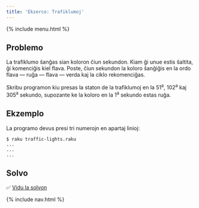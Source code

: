 ```yaml
---
title: 'Ekzerco: Trafiklumoj'
---
```


{% include menu.html %}

## Problemo

La trafiklumo ŝanĝas sian koloron ĉiun sekundon. Kiam ĝi unue estis ŝaltita, ĝi komenciĝis kiel flava. Poste, ĉiun sekundon la koloro ŝanĝiĝis en la ordo flava — ruĝa — flava — verda kaj la ciklo rekomenciĝas.

Skribu programon kiu presas la staton de la trafiklumoj en la 51<sup>a</sup>, 102<sup>a</sup> kaj 305<sup>a</sup> sekundo, supozante ke la koloro en la 1<sup>a</sup> sekundo estas ruĝa.

## Ekzemplo

La programo devus presi tri numerojn en apartaj linioj:

```console
$ raku traffic-lights.raku
...
...
...
```

## Solvo

✅ [Vidu la solvon](solution)

{% include nav.html %}